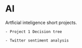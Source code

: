 # AI
Artficial inteligence short projects.

    - Project 1 Decision tree
    
    - Twitter sentiment analysis
